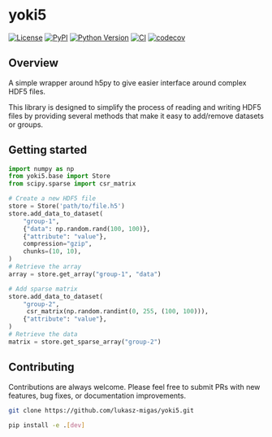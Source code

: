 # yoki5

[![License](https://img.shields.io/pypi/l/yoki5.svg?color=green)](https://github.com/lukasz-migas/yoki5/raw/main/LICENSE)
[![PyPI](https://img.shields.io/pypi/v/yoki5.svg?color=green)](https://pypi.org/project/yoki5)
[![Python Version](https://img.shields.io/pypi/pyversions/yoki5.svg?color=green)](https://python.org)
[![CI](https://github.com/lukasz-migas/yoki5/actions/workflows/ci.yml/badge.svg)](https://github.com/lukasz-migas/yoki5/actions/workflows/ci.yml)
[![codecov](https://codecov.io/gh/lukasz-migas/yoki5/branch/main/graph/badge.svg)](https://codecov.io/gh/lukasz-migas/yoki5)

## Overview

A simple wrapper around h5py to give easier interface around complex HDF5 files.

This library is designed to simplify the process of reading and writing HDF5 files by providing several methods
that make it easy to add/remove datasets or groups. 

## Getting started

```python
import numpy as np
from yoki5.base import Store
from scipy.sparse import csr_matrix

# Create a new HDF5 file
store = Store('path/to/file.h5')
store.add_data_to_dataset(
    "group-1", 
    {"data": np.random.rand(100, 100)}, 
    {"attribute": "value"},
    compression="gzip",
    chunks=(10, 10),
)
# Retrieve the array
array = store.get_array("group-1", "data")

# Add sparse matrix
store.add_data_to_dataset(
    "group-2", 
     csr_matrix(np.random.randint(0, 255, (100, 100))),
    {"attribute": "value"},
)
# Retrieve the data
matrix = store.get_sparse_array("group-2")

```


## Contributing

Contributions are always welcome. Please feel free to submit PRs with new features, bug fixes, or documentation improvements.

```bash
git clone https://github.com/lukasz-migas/yoki5.git

pip install -e .[dev]
```